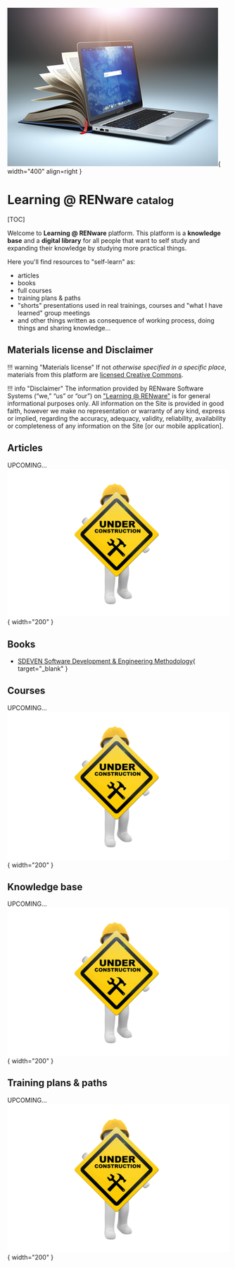 
![logo_picture](pictures/notebook.jpg){ width="400" align=right }

# Learning @ RENware <small markdown>catalog</small>


[TOC]



Welcome to **Learning @ RENware** platform. This platform is a **knowledge base** and a **digital library** for all people that want to self study and expanding their knowledge by studying more practical things.

Here you'll find resources to "self-learn" as:

* articles
* books
* full courses
* training plans & paths
* "shorts" presentations used in real trainings, courses and "what I have learned" group meetings
* and other things written as consequence of working process, doing things and sharing knowledge...





## Materials license and Disclaimer

!!! warning "Materials license"
    If not *otherwise specified in a specific place*, materials from this platform are [licensed Creative Commons](LICENSE_CCO.md).

!!! info "Disclaimer"
    The information provided by RENware Software Systems (“we,” “us” or “our”) on ["Learning @ RENware"](http://learning.renware.eu) is for general informational purposes only. All information on the Site is provided in good faith, however we make no representation or warranty of any kind, express or implied, regarding the accuracy, adequacy, validity, reliability, availability or completeness of any information on the Site [or our mobile application].





## Articles

UPCOMING... ![wip_picture](pictures/under_maintenance.png){ width="200" } <!--#TODO more work... -->




## Books

* [SDEVEN Software Development & Engineering Methodology](http://sdeven.renware.eu){ target="_blank" }
 <!--#TODO more work... -->




## Courses

UPCOMING... ![wip_picture](pictures/under_maintenance.png){ width="200" } <!--#TODO more work... #NOTE: MB-APM course... -->





## Knowledge base

UPCOMING... ![wip_picture](pictures/under_maintenance.png){ width="200" } <!--#TODO more work... -->






## Training plans & paths

UPCOMING... ![wip_picture](pictures/under_maintenance.png){ width="200" } <!--#TODO more work... -->




